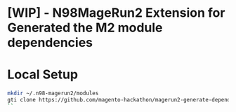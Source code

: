 # [WIP] - N98MageRun2 Extension for Generated the M2 module dependencies  


# Local Setup
```bash
mkdir ~/.n98-magerun2/modules
gti clone https://github.com/magento-hackathon/magerun2-generate-dependencies
``